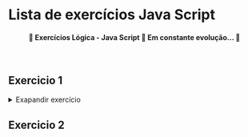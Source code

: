 # Lista de exercícios Java Script

<h4 align="center"> 
	🚧  Exercícios Lógica - Java Script  🚀 Em constante evolução...  🚧
</h4>
</br>

## Exercicio 1
<details>
<summary>Exapandir exercício</summary>

* 1 - Crie uma função (livro) que possui 3 parâmetros: nome, ano e autor.
* 2 - No corpo da função:
  * 2.1 - Transforme o nome para letra maiúscula: toUpperCase()
  * 2.2 - Calcule o total de anos desde o lançamento do livro: * 2050 - ano
  * 2.3 - Crie uma variável com a frase: nome + ' por ' + autor;
  * 2.4 - Coloque os 3 valores acima em um objeto.
* 3 - Retorne (return) o objeto definido.
* 4 - Execute a função com os seguintes argumentos:
  >'O Senhor dos Anéis', 1954, 'J. R. R. Tolkien'
* 5 - Guarde o retorno da função executada em uma variável.
* 6 - Log a frase final da função executada no console.

</details>

## Exercicio 2
